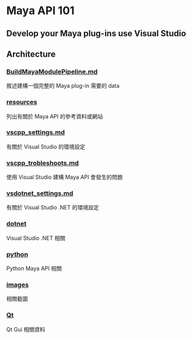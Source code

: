 # Maya API 101

## Develop your Maya plug-ins use Visual Studio

## Architecture

### [BuildMayaModulePipeline.md](./BuildMayaModulePipeline)

敘述建構一個完整的 Maya plug-in 需要的 data

### [resources](./resources.md)

列出有關於 Maya API 的參考資料或網站

### [vscpp_settings.md](./vscpp_settings.md)

有關於 Visual Studio 的環境設定

### [vscpp_trobleshoots.md](./vscpp_trobleshoots.md)

使用 Visual Studio 建構 Maya API 會發生的問題

### [vsdotnet_settings.md](./vsdotnet_settings.md)

有關於 Visual Studio .NET 的環境設定

### [dotnet](./dotnet/)

Visual Studio .NET 相關

### [python](./python/)

Python Maya API 相關

### [images](./images/)

相關截圖

### [Qt](./Qt)

Qt Gui 相關資料